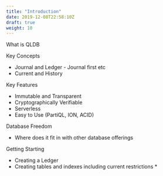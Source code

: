```yaml
---
title: "Introduction"
date: 2019-12-08T22:58:10Z
draft: true
weight: 10
---
```


What is QLDB

Key Concepts
 - Journal and Ledger - Journal first etc
 - Current and History

Key Features
 - Immutable and Transparent
 - Cryptographically Verifiable
 - Serverless
 - Easy to Use (PartiQL, ION, ACID)

Database Freedom
 - Where does it fit in with other database offerings


Getting Starting
 - Creating a Ledger
 - Creating tables and indexes including current restrictions
    * 



